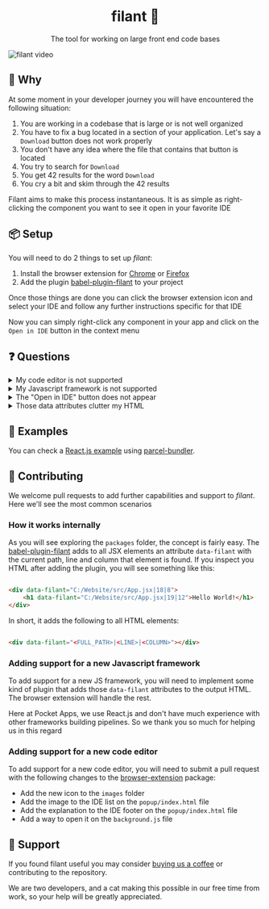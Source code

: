 <div align="center">
   <h1 align="center">filant 📄</h1>
   <p align="center">The tool for working on large front end code bases</p>
</div>

![filant video](https://user-images.githubusercontent.com/36263538/119271882-d0446880-bc03-11eb-8864-ff8a0e3ca3cb.gif)

## 🧠 Why

At some moment in your developer journey you will have encountered the following situation:

1. You are working in a codebase that is large or is not well organized
2. You have to fix a bug located in a section of your application. Let's say a `Download` button does not work properly
3. You don't have any idea where the file that contains that button is located
4. You try to search for `Download`
5. You get 42 results for the word `Download`
6. You cry a bit and skim through the 42 results

Filant aims to make this process instantaneous. It is as simple as right-clicking the component you want to see it open in your favorite IDE

## 📦 Setup

You will need to do 2 things to set up _filant_:

1. Install the browser extension for [Chrome]() or [Firefox]()
2. Add the plugin [babel-plugin-filant](/packages/babel-plugin-filant) to your project

Once those things are done you can click the browser extension icon and select your IDE and follow any further instructions specific for that IDE

Now you can simply right-click any component in your app and click on the `Open in IDE` button in the context menu

## ❓ Questions

<details>
<summary>My code editor is not supported</summary>
We tried to support all major code editors. If you think you can help adding your IDE, head over to the <a href="#-contributing">contributing section</a>
</details>

<details>
<summary>My Javascript framework is not supported</summary>
We are not experts on other Javascript frameworks. But we are more than welcome to accept pull requests and suggestions
on how to make filant work with other frameworks. If you think you can help, head over the <a href="#-contributing">contributing section</a>
</details>

<details>
<summary>The "Open in IDE" button does not appear</summary>
Check that all of your HTML elements have a `data-filant` attribute
The option will not appear if the element you are clicking on does not have the attribute
</details>

<details>
<summary>Those data attributes clutter my HTML</summary>
We plan in the future to add the data attributes differently to make the HTML less cluttered
However, this is not a priority right now since adding support for other frameworks is more important right now
Feel free to submit pull requests or issues on how to improve this.
</details>

## 📜 Examples

You can check a [React.js example](/examples/example-react) using [parcel-bundler](https://parceljs.org/).

## 👋 Contributing

We welcome pull requests to add further capabilities and support to _filant_. Here we'll see the most common scenarios

### How it works internally

As you will see exploring the `packages` folder, the concept is fairly easy. The
[babel-plugin-filant](/packages/babel-plugin-filant) adds to all JSX elements an attribute `data-filant` with the current path, line and column that element is
found. If you inspect you HTML after adding the plugin, you will see something like this:

```html

<div data-filant="C:/Website/src/App.jsx|18|8">
    <h1 data-filant="C:/Website/src/App.jsx|19|12">Hello World!</h1>
</div>
```

In short, it adds the following to all HTML elements:

```html

<div data-filant="<FULL_PATH>|<LINE>|<COLUMN>"></div>
```

### Adding support for a new Javascript framework

To add support for a new JS framework, you will need to implement some kind of plugin that adds those `data-filant`
attributes to the output HTML. The browser extension will handle the rest.

Here at Pocket Apps, we use React.js and don't have much experience with other frameworks building pipelines. So we thank you so much for helping us in this
regard

### Adding support for a new code editor

To add support for a new code editor, you will need to submit a pull request with the following changes to the
[browser-extension](/packages/browser-extension) package:

- Add the new icon to the `images` folder
- Add the image to the IDE list on the `popup/index.html` file
- Add the explanation to the IDE footer on the `popup/index.html` file
- Add a way to open it on the `background.js` file

## 💖 Support

If you found filant useful you may consider [buying us a coffee](https://buymeacoffee.com/pocketapps) or contributing to the repository.

We are two developers, and a cat making this possible in our free time from work, so your help will be greatly appreciated.
